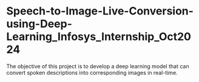# Speech-to-Image-Live-Conversion-using-Deep-Learning_Infosys_Internship_Oct2024
The objective of this project is to develop a deep learning model that can convert spoken descriptions into corresponding images in real-time.
